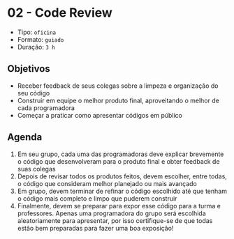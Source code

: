# 02 - Code Review

* Tipo: `oficina`
* Formato: `guiado`
* Duração: `3 h`

## Objetivos

* Receber feedback de seus colegas sobre a limpeza e organização do seu código
* Construir em equipe o melhor produto final, aproveitando o melhor de cada programadora
* Começar a praticar como apresentar códigos em público

## Agenda

1. Em seu grupo, cada uma das programadoras deve explicar brevemente o código que desenvolveram para o produto final e obter feedback de suas colegas
2. Depois de revisar todos os produtos feitos, devem escolher, entre todas, o código que consideram melhor planejado ou mais avançado
3. Em grupo, devem terminar de refinar o código escolhido até que tenham o código mais completo e limpo que puderem construir
4. Finalmente, devem se preparar para expor esse código para a turma e professores. Apenas uma programadora do grupo será escolhida aleatoriamente para apresentar, por isso certifique-se de que todas estão bem preparadas para fazer uma boa exposição!

